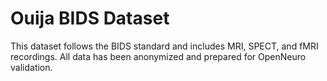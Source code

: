 # Ouija BIDS Dataset

This dataset follows the BIDS standard and includes MRI, SPECT, and fMRI recordings. All data has been anonymized and prepared for OpenNeuro validation.